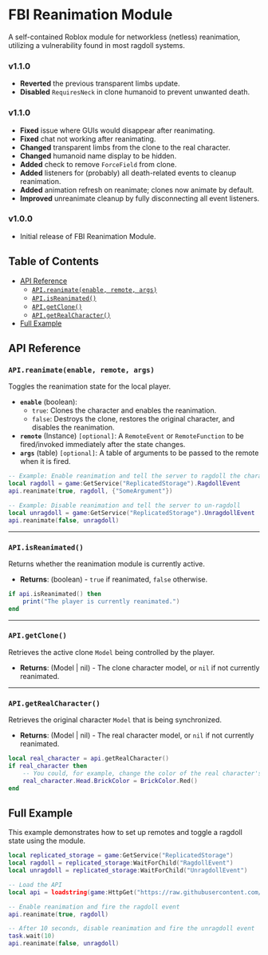 # FBI Reanimation Module

A self-contained Roblox module for networkless (netless) reanimation, utilizing a vulnerability found in most ragdoll systems.

### v1.1.0
- **Reverted** the previous transparent limbs update.
- **Disabled** `RequiresNeck` in clone humanoid to prevent unwanted death.

### v1.1.0
- **Fixed** issue where GUIs would disappear after reanimating.  
- **Fixed** chat not working after reanimating.  
- **Changed** transparent limbs from the clone to the real character.  
- **Changed** humanoid name display to be hidden.  
- **Added** check to remove `ForceField` from clone.  
- **Added** listeners for (probably) all death-related events to cleanup reanimation.  
- **Added** animation refresh on reanimate; clones now animate by default.  
- **Improved** unreanimate cleanup by fully disconnecting all event listeners.  

### v1.0.0
- Initial release of FBI Reanimation Module.

## Table of Contents

-   [API Reference](#api-reference)
    -   [`API.reanimate(enable, remote, args)`](#apireanimateenable-remote-args)
    -   [`API.isReanimated()`](#apiisreanimated)
    -   [`API.getClone()`](#apigetclone)
    -   [`API.getRealCharacter()`](#apigetrealcharacter)
-   [Full Example](#full-example)

## API Reference

### `API.reanimate(enable, remote, args)`

Toggles the reanimation state for the local player.

-   **`enable`** (boolean):
    -   `true`: Clones the character and enables the reanimation.
    -   `false`: Destroys the clone, restores the original character, and disables the reanimation.
-   **`remote`** (Instance) `[optional]`: A `RemoteEvent` or `RemoteFunction` to be fired/invoked immediately after the state changes.
-   **`args`** (table) `[optional]`: A table of arguments to be passed to the remote when it is fired.

```lua
-- Example: Enable reanimation and tell the server to ragdoll the character
local ragdoll = game:GetService("ReplicatedStorage").RagdollEvent
api.reanimate(true, ragdoll, {"SomeArgument"})

-- Example: Disable reanimation and tell the server to un-ragdoll
local unragdoll = game:GetService("ReplicatedStorage").UnragdollEvent
api.reanimate(false, unragdoll)
```

---

### `API.isReanimated()`

Returns whether the reanimation module is currently active.

-   **Returns**: (boolean) - `true` if reanimated, `false` otherwise.

```lua
if api.isReanimated() then
    print("The player is currently reanimated.")
end
```

---

### `API.getClone()`

Retrieves the active clone `Model` being controlled by the player.

-   **Returns**: (Model | nil) - The clone character model, or `nil` if not currently reanimated.

---

### `API.getRealCharacter()`

Retrieves the original character `Model` that is being synchronized.

-   **Returns**: (Model | nil) - The real character model, or `nil` if not currently reanimated.

```lua
local real_character = api.getRealCharacter()
if real_character then
    -- You could, for example, change the color of the real character's parts
    real_character.Head.BrickColor = BrickColor.Red()
end
```

## Full Example

This example demonstrates how to set up remotes and toggle a ragdoll state using the module.

```lua
local replicated_storage = game:GetService("ReplicatedStorage")
local ragdoll = replicated_storage:WaitForChild("RagdollEvent")
local unragdoll = replicated_storage:WaitForChild("UnragdollEvent")

-- Load the API
local api = loadstring(game:HttpGet("https://raw.githubusercontent.com/x64entry/universal-reanimate-api/refs/heads/main/module.lua"))()

-- Enable reanimation and fire the ragdoll event
api.reanimate(true, ragdoll)

-- After 10 seconds, disable reanimation and fire the unragdoll event
task.wait(10)
api.reanimate(false, unragdoll)
```
